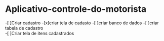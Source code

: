 # Aplicativo-controle-do-motorista

-[ ]Criar cadastro
    -[x]criar tela de cadasto
    -[ ]criar banco de dados
    -[ ]criar tabela de cadastro    
    -[ ]Criar tela de itens cadastrados